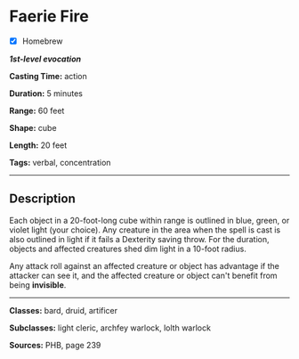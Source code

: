 # Faerie Fire

- [x] Homebrew

***1st-level evocation***

**Casting Time:** action

**Duration:** 5 minutes

**Range:** 60 feet

**Shape:** cube

**Length:** 20 feet

**Tags:** verbal, concentration

---

## Description
Each object in a 20-foot-long cube within range is outlined in blue, green, or violet light (your choice).
Any creature in the area when the spell is cast is also outlined in light if it fails a Dexterity saving throw.
For the duration, objects and affected creatures shed dim light in a 10-foot radius.

Any attack roll against an affected creature or object has advantage if the attacker can see it, and the affected creature or object can't benefit from being **invisible**.

---

**Classes:** bard, druid, artificer

**Subclasses:** light cleric, archfey warlock, lolth warlock

**Sources:** PHB, page 239

<!-- QA Pass Needed -->
